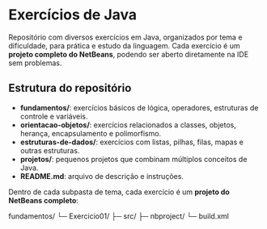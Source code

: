 # Exercícios de Java

Repositório com diversos exercícios em Java, organizados por tema e dificuldade, para prática e estudo da linguagem. Cada exercício é um **projeto completo do NetBeans**, podendo ser aberto diretamente na IDE sem problemas.

## Estrutura do repositório

- **fundamentos/**: exercícios básicos de lógica, operadores, estruturas de controle e variáveis.
- **orientacao-objetos/**: exercícios relacionados a classes, objetos, herança, encapsulamento e polimorfismo.
- **estruturas-de-dados/**: exercícios com listas, pilhas, filas, mapas e outras estruturas.
- **projetos/**: pequenos projetos que combinam múltiplos conceitos de Java.
- **README.md**: arquivo de descrição e instruções.

Dentro de cada subpasta de tema, cada exercício é um **projeto do NetBeans completo**:

fundamentos/
└─ Exercicio01/
├─ src/
├─ nbproject/
└─ build.xml
